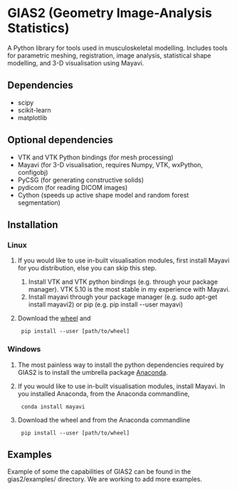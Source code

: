 # GIAS2 (Geometry Image-Analysis Statistics)
A Python library for tools used in musculoskeletal modelling. Includes tools for
parametric meshing, registration, image analysis, statistical shape modelling,
and 3-D visualisation using Mayavi.

## Dependencies
* scipy
* scikit-learn
* matplotlib


## Optional dependencies
* VTK and VTK Python bindings (for mesh processing)
* Mayavi (for 3-D visualisation, requires Numpy, VTK, wxPython, configobj)
* PyCSG (for generating constructive solids)
* pydicom (for reading DICOM images)
* Cython (speeds up active shape model and random forest segmentation)


## Installation
### Linux
1. If you would like to use in-built visualisation modules, first install Mayavi for you distribution, else you can skip this step.
    1. Install VTK and VTK python bindings (e.g. through your package manager). VTK 5.10 is the most stable in my experience with Mayavi.
    2. Install mayavi through your package manager (e.g. sudo apt-get install mayavi2) or pip (e.g. pip install --user mayavi)
2. Download the [wheel](https://bitbucket.org/jangle/gias2/downloads/gias2-latest-py2-none-any.whl) and
    
        pip install --user [path/to/wheel]


### Windows
1. The most painless way to install the python dependencies required by GIAS2 is to install the umbrella package [Anaconda](https://www.continuum.io/downloads).
2. If you would like to use in-built visualisation modules, install Mayavi. In you installed Anaconda, from the Anaconda commandline,
        
        conda install mayavi

3. Download the wheel and from the Anaconda commandline
    
        pip install --user [path/to/wheel]

## Examples
Example of some the capabilities of GIAS2 can be found in the gias2/examples/ directory. We are working to add more examples.
